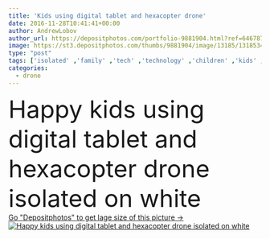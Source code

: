 ```yaml
---
title: 'Kids using digital tablet and hexacopter drone'
date: 2016-11-28T10:41:41+00:00
author: AndrewLobov
author_url: https://depositphotos.com/portfolio-9881904.html?ref=64678756
image: https://st3.depositphotos.com/thumbs/9881904/image/13185/131853498/api_thumb_450.jpg?forcejpeg=true
type: "post"
tags: ['isolated' ,'family' ,'tech' ,'technology' ,'children' ,'kids' ,'preschooler' ,'using' ,'brother' ,'sister' ,'siblings' ,'copter' ,'drone' ,'three quarter length' ,'hexacopter' ]
categories: 
  - drone
---
```

<div aling="center">
            <font size="60"> Happy kids using digital tablet and hexacopter drone isolated on white</font>   
</div>
<div>
    <a href='https://st3.depositphotos.com/thumbs/9881904/image/13185/131853498/api_thumb_450.jpg?forcejpeg=true?ref=64678756' target=_blank > Go "Depositphotos" to get lage size of this picture ->
        <img href='https://st3.depositphotos.com/thumbs/9881904/image/13185/131853498/api_thumb_450.jpg?forcejpeg=true?ref=64678756' src='https://st3.depositphotos.com/9881904/13185/i/950/depositphotos_131853498-stock-photo-kids-using-digital-tablet-and.jpg?forcejpeg=true' alt='Happy kids using digital tablet and hexacopter drone isolated on white' >
    </a>
</div>
